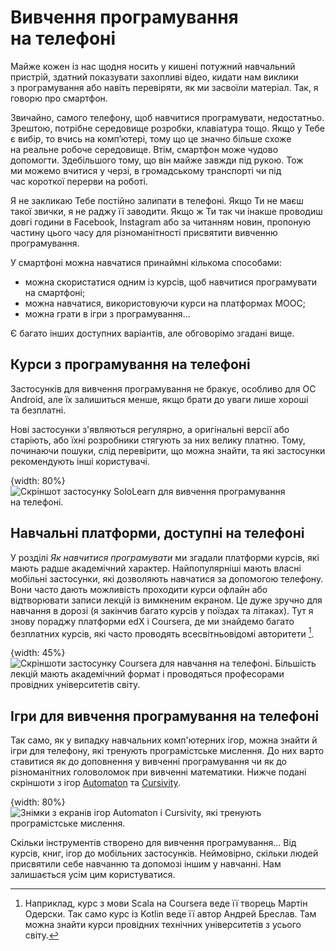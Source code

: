# Вивчення програмування на&nbsp;телефоні

Майже кожен із нас щодня носить у&nbsp;кишені потужний навчальний пристрій, здатний показувати захопливі відео, кидати нам виклики з&nbsp;програмування або навіть перевіряти, як&nbsp;ми&nbsp;засвоїли матеріал. Так, я говорю про смартфон.

Звичайно, самого телефону, щоб навчитися програмувати, недостатньо. Зрештою, потрібне середовище розробки, клавіатура тощо. Якщо у&nbsp;Тебе є вибір, то вчись на&nbsp;комп’ютері, тому що&nbsp;це&nbsp;значно більше схоже на&nbsp;реальне робоче середовище. Втім, смартфон може чудово допомогти. Здебільшого тому, що&nbsp;він майже завжди під рукою. Тож ми&nbsp;можемо вчитися у&nbsp;черзі, в&nbsp;громадському транспорті чи під час&nbsp;короткої перерви на&nbsp;роботі.

Я не&nbsp;закликаю Тебе постійно залипати в&nbsp;телефоні. Якщо Ти&nbsp;не&nbsp;маєш такої звички, я не&nbsp;раджу її&nbsp;заводити. Якщо ж Ти&nbsp;так чи інакше проводиш довгі години в&nbsp;Facebook, Instagram або за читанням новин, пропоную частину цього часу для різноманітності присвятити вивченню програмування.

У смартфоні можна навчатися принаймні кількома способами:

- можна скористатися одним із курсів, щоб навчитися програмувати на&nbsp;смартфоні;
- можна навчатися, використовуючи курси на&nbsp;платформах MOOC;
- можна грати в&nbsp;ігри з&nbsp;програмування...

Є багато інших доступних варіантів, але обговорімо згадані вище.

## Курси з&nbsp;програмування на&nbsp;телефоні

Застосунків для вивчення програмування не&nbsp;бракує, особливо для ОС Android, але їх залишиться менше, якщо брати до уваги лише хороші та&nbsp;безплатні.

Нові застосунки з'являються регулярно, а оригінальні версії або старіють, або їхні розробники стягують за них велику платню. Тому, починаючи пошуки, слід перевірити, що&nbsp;можна знайти, та&nbsp;які застосунки рекомендують інші користувачі.

{width: 80%}
![Скріншот застосунку SoloLearn для вивчення програмування на&nbsp;телефоні.](SoloLearn.jpg)

## Навчальні платформи, доступні на&nbsp;телефоні

У розділі *Як навчитися програмувати* ми&nbsp;згадали платформи курсів, які мають радше академічний характер. Найпопулярніші мають власні мобільні застосунки, які дозволяють навчатися за допомогою телефону. Вони часто дають можливість проходити курси офлайн або відтворювати записи лекцій із вимкненим екраном. Це дуже зручно для навчання в&nbsp;дорозі (я закінчив багато курсів у&nbsp;поїздах та&nbsp;літаках). Тут я знову пораджу платформи edX і Coursera, де&nbsp;ми&nbsp;знайдемо багато безплатних курсів, які часто проводять всесвітньовідомі авторитети [^504_1].

{width: 45%}
![Скріншоти застосунку Coursera для навчання на&nbsp;телефоні. Більшість лекцій мають академічний формат і проводяться професорами провідних університетів світу.](Coursera.jpg)

## Ігри для вивчення програмування на&nbsp;телефоні

Так само, як&nbsp;у випадку навчальних комп'ютерних ігор, можна знайти й ігри для телефону, які тренують програмістське мислення. До&nbsp;них варто ставитися як&nbsp;до доповнення у&nbsp;вивченні програмування чи як&nbsp;до різноманітних головоломок при вивченні математики. Нижче подані скріншоти з&nbsp;ігор [Automaton](https://play.google.com/store/apps/details?id=com.JeremyFriesen.AutomationInc) та&nbsp;[Cursivity](https://play.google.com/store/apps/details?id=com.saadawigames.cursivity).

{width: 80%}
![Знімки з&nbsp;екранів ігор Automaton і Cursivity, які тренують програмістське мислення.](AutomatonCursivity.jpg)

Скільки інструментів створено для вивчення програмування... Від курсів, книг, ігор до мобільних застосунків. Неймовірно, скільки людей присвятили себе навчанню та&nbsp;допомозі іншим у&nbsp;навчанні. Нам залишається усім цим користуватися.

[^504_1]: Наприклад, курс з&nbsp;мови Scala на&nbsp;Coursera веде її&nbsp;творець Мартін Одерски. Так само курс із Kotlin веде її&nbsp;автор Андрей Бреслав. Там можна знайти курси провідних технічних університетів з&nbsp;усього світу.



